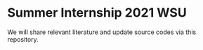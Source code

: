 # Summer Internship 2021 WSU
We will share relevant literature and update source codes via this repository.
